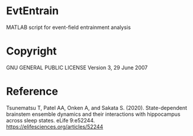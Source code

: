 # EvtEntrain
MATLAB script for event-field entrainment analysis

# Copyright
GNU GENERAL PUBLIC LICENSE
Version 3, 29 June 2007

# Reference
Tsunematsu T, Patel AA, Onken A, and Sakata S. (2020). State-dependent brainstem ensemble dynamics and their interactions with hippocampus across sleep states. eLife 9:e52244. https://elifesciences.org/articles/52244
